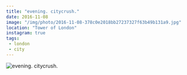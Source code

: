 ```yaml
---
title: "evening. citycrush."
date: 2016-11-08
image: "/img/photo/2016-11-08-378c0e2018bb27237327f63b49b131a9.jpg"
location: "Tower of London"
instagram: true
tags:
 - london
 - city
---
```


![evening. citycrush.](/img/photo/2016-11-08-378c0e2018bb27237327f63b49b131a9.jpg)
